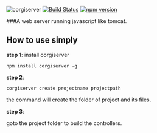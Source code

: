 ![corgiserver](https://github.com/hou80houzhu/corgiserver/raw/master/conf/pages/corgiserver.png) [![Build Status](https://travis-ci.org/hou80houzhu/corgiserver.svg?branch=master)](https://travis-ci.org/hou80houzhu/corgiserver)
[![npm version](https://badge.fury.io/js/corgiserver.svg)](https://badge.fury.io/js/corgiserver)

###A web server running javascript like tomcat.

## How to use simply

**step 1**: install corgiserver

`npm install corgiserver -g`

**step 2**:

`corgiserver create projectname projectpath`

the command will create the folder of project and its files.

**step 3**:

goto the project folder to build the controllers.

